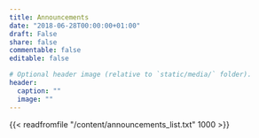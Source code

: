 ```yaml
---
title: Announcements
date: "2018-06-28T00:00:00+01:00"
draft: False
share: false
commentable: false
editable: false

# Optional header image (relative to `static/media/` folder).
header:
  caption: ""
  image: ""
---
```


{{< readfromfile "/content/announcements_list.txt" 1000 >}}
